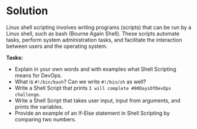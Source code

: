 # Solution

Linux shell scripting involves writing programs (scripts) that can be run by a Linux shell, such as bash (Bourne Again Shell). These scripts automate tasks, perform system administration tasks, and facilitate the interaction between users and the operating system.

**Tasks:**

- Explain in your own words and with examples what Shell Scripting means for DevOps.
- What is `#!/bin/bash`? Can we write `#!/bin/sh` as well?
- Write a Shell Script that prints `I will complete #90DaysOfDevOps challenge`.
- Write a Shell Script that takes user input, input from arguments, and prints the variables.
- Provide an example of an If-Else statement in Shell Scripting by comparing two numbers.
